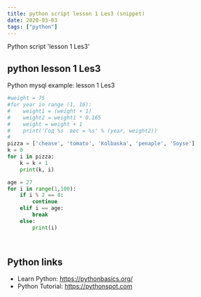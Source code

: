 ```yaml
---
title: python script lesson 1 Les3 (snippet)
date: 2020-03-03
tags: ["python"]
---
```

Python script 'lesson 1 Les3'


## python lesson 1 Les3

Python mysql example: lesson 1 Les3

```python
#weight = 75
#for year in range (1, 16):
#    weight1 = (weight + 1)
#    weight2 = weight1 * 0.165
#    weight = weight + 1
#    print('Год %s  вес = %s' % (year, weight2))
#
pizza = ['chease', 'tomato', 'Kolbaska', 'penaple', 'Soyse']
k = 0
for i in pizza:
    k = k + 1
    print(k, i)

age = 27
for i in range(1,100):
    if i % 2 == 0:
        continue
    elif i == age:
        break
    else:
        print(i)
        



```

## Python links

- Learn Python: https://pythonbasics.org/
- Python Tutorial: https://pythonspot.com

